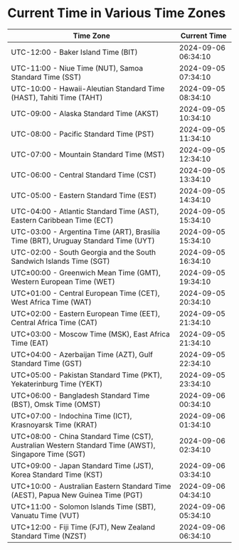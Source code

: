 # Current Time in Various Time Zones

| Time Zone | Current Time |
|-----------|--------------|
| UTC-12:00 - Baker Island Time (BIT) | 2024-09-06 06:34:10 |
| UTC-11:00 - Niue Time (NUT), Samoa Standard Time (SST) | 2024-09-05 07:34:10 |
| UTC-10:00 - Hawaii-Aleutian Standard Time (HAST), Tahiti Time (TAHT) | 2024-09-05 08:34:10 |
| UTC-09:00 - Alaska Standard Time (AKST) | 2024-09-05 10:34:10 |
| UTC-08:00 - Pacific Standard Time (PST) | 2024-09-05 11:34:10 |
| UTC-07:00 - Mountain Standard Time (MST) | 2024-09-05 12:34:10 |
| UTC-06:00 - Central Standard Time (CST) | 2024-09-05 13:34:10 |
| UTC-05:00 - Eastern Standard Time (EST) | 2024-09-05 14:34:10 |
| UTC-04:00 - Atlantic Standard Time (AST), Eastern Caribbean Time (ECT) | 2024-09-05 15:34:10 |
| UTC-03:00 - Argentina Time (ART), Brasília Time (BRT), Uruguay Standard Time (UYT) | 2024-09-05 15:34:10 |
| UTC-02:00 - South Georgia and the South Sandwich Islands Time (SGT) | 2024-09-05 16:34:10 |
| UTC±00:00 - Greenwich Mean Time (GMT), Western European Time (WET) | 2024-09-05 19:34:10 |
| UTC+01:00 - Central European Time (CET), West Africa Time (WAT) | 2024-09-05 20:34:10 |
| UTC+02:00 - Eastern European Time (EET), Central Africa Time (CAT) | 2024-09-05 21:34:10 |
| UTC+03:00 - Moscow Time (MSK), East Africa Time (EAT) | 2024-09-05 21:34:10 |
| UTC+04:00 - Azerbaijan Time (AZT), Gulf Standard Time (GST) | 2024-09-05 22:34:10 |
| UTC+05:00 - Pakistan Standard Time (PKT), Yekaterinburg Time (YEKT) | 2024-09-05 23:34:10 |
| UTC+06:00 - Bangladesh Standard Time (BST), Omsk Time (OMST) | 2024-09-06 00:34:10 |
| UTC+07:00 - Indochina Time (ICT), Krasnoyarsk Time (KRAT) | 2024-09-06 01:34:10 |
| UTC+08:00 - China Standard Time (CST), Australian Western Standard Time (AWST), Singapore Time (SGT) | 2024-09-06 02:34:10 |
| UTC+09:00 - Japan Standard Time (JST), Korea Standard Time (KST) | 2024-09-06 03:34:10 |
| UTC+10:00 - Australian Eastern Standard Time (AEST), Papua New Guinea Time (PGT) | 2024-09-06 04:34:10 |
| UTC+11:00 - Solomon Islands Time (SBT), Vanuatu Time (VUT) | 2024-09-06 05:34:10 |
| UTC+12:00 - Fiji Time (FJT), New Zealand Standard Time (NZST) | 2024-09-06 06:34:10 |
